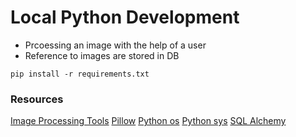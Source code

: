 # Local Python Development

- Prcoessing an image with the help of a user
- Reference to images are stored in DB

`pip install -r requirements.txt`


### Resources
[Image Processing Tools](https://opensource.com/article/19/3/python-image-manipulation-tools)
[Pillow](https://pillow.readthedocs.io/en/stable/handbook/index.html)
[Python os](https://docs.python.org/3/library/os.html#os-file-dir)
[Python sys](https://docs.python.org/3/library/sys.html)
[SQL Alchemy](https://docs.sqlalchemy.org/en/13/orm/tutorial.html)


